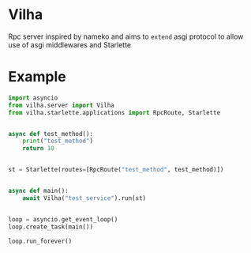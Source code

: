 # Vilha

Rpc server inspired by nameko and aims to `extend` asgi protocol to allow use of asgi middlewares and Starlette

# Example 
```python
import asyncio
from vilha.server import Vilha
from vilha.starlette.applications import RpcRoute, Starlette


async def test_method():
    print("test_method")
    return 10


st = Starlette(routes=[RpcRoute("test_method", test_method)])


async def main():
    await Vilha("test_service").run(st)


loop = asyncio.get_event_loop()
loop.create_task(main())

loop.run_forever()
```
